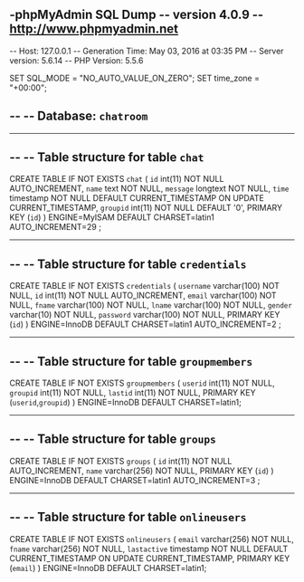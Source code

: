 -phpMyAdmin SQL Dump
-- version 4.0.9
-- http://www.phpmyadmin.net
--
-- Host: 127.0.0.1
-- Generation Time: May 03, 2016 at 03:35 PM
-- Server version: 5.6.14
-- PHP Version: 5.5.6

SET SQL_MODE = "NO_AUTO_VALUE_ON_ZERO";
SET time_zone = "+00:00";

--
-- Database: `chatroom`
--

-- --------------------------------------------------------

--
-- Table structure for table `chat`
--

CREATE TABLE IF NOT EXISTS `chat` (
  `id` int(11) NOT NULL AUTO_INCREMENT,
  `name` text NOT NULL,
  `message` longtext NOT NULL,
  `time` timestamp NOT NULL DEFAULT CURRENT_TIMESTAMP ON UPDATE CURRENT_TIMESTAMP,
  `groupid` int(11) NOT NULL DEFAULT '0',
  PRIMARY KEY (`id`)
) ENGINE=MyISAM  DEFAULT CHARSET=latin1 AUTO_INCREMENT=29 ;

-- --------------------------------------------------------

--
-- Table structure for table `credentials`
--

CREATE TABLE IF NOT EXISTS `credentials` (
  `username` varchar(100) NOT NULL,
  `id` int(11) NOT NULL AUTO_INCREMENT,
  `email` varchar(100) NOT NULL,
  `fname` varchar(100) NOT NULL,
  `lname` varchar(100) NOT NULL,
  `gender` varchar(10) NOT NULL,
  `password` varchar(100) NOT NULL,
  PRIMARY KEY (`id`)
) ENGINE=InnoDB  DEFAULT CHARSET=latin1 AUTO_INCREMENT=2 ;

-- --------------------------------------------------------

--
-- Table structure for table `groupmembers`
--

CREATE TABLE IF NOT EXISTS `groupmembers` (
  `userid` int(11) NOT NULL,
  `groupid` int(11) NOT NULL,
  `lastid` int(11) NOT NULL,
  PRIMARY KEY (`userid`,`groupid`)
) ENGINE=InnoDB DEFAULT CHARSET=latin1;

-- --------------------------------------------------------

--
-- Table structure for table `groups`
--

CREATE TABLE IF NOT EXISTS `groups` (
  `id` int(11) NOT NULL AUTO_INCREMENT,
  `name` varchar(256) NOT NULL,
  PRIMARY KEY (`id`)
) ENGINE=InnoDB  DEFAULT CHARSET=latin1 AUTO_INCREMENT=3 ;

-- --------------------------------------------------------

--
-- Table structure for table `onlineusers`
--

CREATE TABLE IF NOT EXISTS `onlineusers` (
  `email` varchar(256) NOT NULL,
  `fname` varchar(256) NOT NULL,
  `lastactive` timestamp NOT NULL DEFAULT CURRENT_TIMESTAMP ON UPDATE CURRENT_TIMESTAMP,
  PRIMARY KEY (`email`)
) ENGINE=InnoDB DEFAULT CHARSET=latin1;